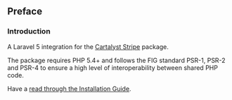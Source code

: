 ## Preface

### Introduction

A Laravel 5 integration for the [Cartalyst Stripe](https://cartalyst.com/manual/stripe/1.0) package.

The package requires PHP 5.4+ and follows the FIG standard PSR-1, PSR-2 and PSR-4 to ensure a high level of interoperability between shared PHP code.

Have a [read through the Installation Guide](#installation).
